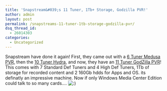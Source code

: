 ```yaml
---
title: 'Snapstream&#039;s 11 Tuner, 1Tb+ Storage, Godzilla PVR!'
author: admin
layout: post
permalink: /snapstreams-11-tuner-1tb-storage-godzilla-pvr/
dsq_thread_id:
  - 26014303
categories:
  - Uncategorized
---
```

Snapstream have done it again! First, they came out with a [6 Tuner Medusa PVR][1], then the [10 Tuner Hydra][2], and now, they have an [11 Tuner GodZilla PVR][3]! This comes with 7 Standard Def Tuners and 4 High Def Tuners, 1Tb of storage for recorded content and 2 160Gb hdds for Apps and OS. its definatly an impressive machine. Now if only&nbsp;Windows Media Center Edition could talk to so many cards&#8230;. <img src="http://blog.lotas-smartman.net/wp-includes/images/smilies/icon_smile.gif" alt=":)" class="wp-smiley" />

 [1]: http://www.snapstream.com/Community/Articles/medusa/default.asp
 [2]: http://www.snapstream.com/Community/Articles/hydra/default.asp
 [3]: http://blogs.snapstream.com/2006/01/18/godzilla-pvr/